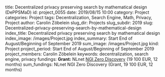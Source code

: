 title:      						Decentralized privacy preserving search by mathematical design (DePPSMaD)
id:                 				project_0055
date:       						2019/08/15 10:00
category:		    				Project
categories:		    				Project
tags:       						Decentralization, Search Engine, Math, Privacy, Project
author:     						Carolin Zöbelein
slug_dir:           				Projects
slug_subdir:        				2019
slug:       						Decentralized-privacy-preserving-search-by-mathematical-design
index_title:						Decentralized privacy preserving search by mathematical design
index_image:        				/images/Project.jpg
index_summary:						Start End of August/Beginning of September 2019
sum_image:							/images/Project.jpg
kind:               				Project
project_period:     				Start End of August/Beginning of September 2019
project_members:    				Carolin Zöbelein
keywords:           				decentralization, search engine, privacy
fundings:							<b>Grant:</b> NLnet <a href="https://nlnet.nl/discovery/" title="NLnet NGI Zero Discovery" target="_blank">NGI Zero Discovery</a> (19 100 EUR, 12 months)
sum_fundings:						NLnet NGI Zero Discovery (Grant, 19 100 EUR, 12 months)
